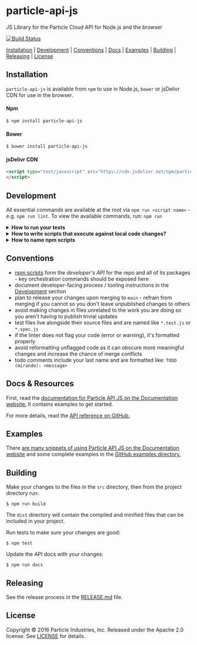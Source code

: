 # particle-api-js
JS Library for the Particle Cloud API for Node.js and the browser

[![Build Status](https://circleci.com/gh/particle-iot/particle-api-js.svg?style=shield)](https://app.circleci.com/pipelines/github/particle-iot/particle-api-js)

[Installation](#installation) | [Development](#development)  | [Conventions](#conventions) | [Docs](#docs--resources) | [Examples](#examples) | [Building](#building) | [Releasing](#releasing) | [License](#license)

## Installation

`particle-api-js` is available from `npm` to use in Node.js, `bower` or jsDelivr CDN for use in the browser.

#### Npm
```
$ npm install particle-api-js
```

#### Bower
```
$ bower install particle-api-js
```

#### jsDelivr CDN
```html
<script type="text/javascript" src="https://cdn.jsdelivr.net/npm/particle-api-js@8/dist/particle.min.js">
</script>
```

## Development


All essential commands are available at the root via `npm run <script name>` - e.g. `npm run lint`. To view the available commands, run: `npm run`

<details id="develop-run-tests">
<summary><b>How to run your tests</b></summary>
<p>

The `Agent` integration tests ([source](./test/Agent.integration.js)) depend on a real HTTP api backend and a valid Particle access token. Be sure to set relevant environment variables to avoid test failures. You can prefix commands test commands like this `PARTICLE_API_BASE_URL=<url> PARTICLE_API_TOKEN=<token> npm test`

`npm test` runs the tests.

`npm run coverage` shows code coverage 

`npm run test:browser` runs tests in a browser via [karma](https://karma-runner.github.io/latest/index.html).

`npm run test:ci` runs tests in the exact same way CI system does

</p>
</details>

<details id="develop-run-locally">
<summary><b>How to write scripts that execute against local code changes?</b></summary>
<p>

Source code lives in the `./src` directory and is built for release via the `npm run build` command. To create a simple script file to test your changes, follow these steps:

1. create a `js` file on your local machine: `touch my-api-test.js` (somewhere outside of the root of this repo)
2. within your test `js` file, init the api client like so:

```js
const ParticleAPI = require('./path/to/particle-api-js'); // Make sure to substitute to correct path
const api = new ParticleAPI();
```

3. add in any api calls, etc required to validate you changes

```js
const devices = await api.listDevices({ auth: '<particle-auth-token>' });
console.log('MY DEVICES:', devices);
```

4. run it: `node ./path/to/my-api-test.js`

_NOTE: Requiring the root directory works via the `main` field specified in Particle API JS' `package.json` file ([docs](https://docs.npmjs.com/cli/v8/configuring-npm/package-json#main))_ 


</p>
</details>


<details id="develop-npm-scripts">
<summary><b>How to name npm scripts</b></summary>
<p>

npm scripts are the primary means of executing programmatic tasks (e.g. tests, linting, releasing, etc) within the repo. to view available scripts, run `npm run`.

when creating a new script, be sure it does not already exist and use the following naming convention:

`<category>:[<subcategory>]:[<action>]`

our standard categories include: `test`, `lint`, `build`, `clean`, `docs`, `package`, `dependencies`, and `release`. top-level scripts - e.g. `npm run clean` - will typically run all of its subcategories (e.g. `npm run clean:dist && npm run clean:tmp`).

`npm` itself includes special handling for `test` and `start` (doc: [1](https://docs.npmjs.com/cli/v6/commands/npm-test), [2](https://docs.npmjs.com/cli/v6/commands/npm-start)) amongst other [lifecycle scripts](https://docs.npmjs.com/cli/v7/using-npm/scripts#life-cycle-scripts) - use these to expose key testing and start-up commands.

sometimes your new script will be very similar to an existing script. in those cases, try to extend the existing script before adding another one.

</p>
</details>

## Conventions

* [npm scripts](https://docs.npmjs.com/misc/scripts) form the _developer's API_ for the repo and all of its packages - key orchestration commands should be exposed here
* document developer-facing process / tooling instructions in the [Development](#development) section
* plan to release your changes upon merging to `main` - refrain from merging if you cannot so you don't leave unpublished changes to others
* avoid making changes in files unrelated to the work you are doing so you aren't having to publish trivial updates
* test files live alongside their source files and are named like `*.test.js` or `*.spec.js`
* if the linter does not flag your code (error or warning), it's formatted properly
* avoid reformatting unflagged code as it can obscure more meaningful changes and increase the chance of merge conflicts
* todo comments include your last name and are formatted like: `TODO (mirande): <message>`
  

## Docs & Resources

First, read the [documentation for Particle API JS on the Documentation website.][docs-website] It contains examples to get started.

For more details, read the [API reference on GitHub.](docs/api.md)

## Examples

There [are many snippets of using Particle API JS on the Documentation website][docs-website] and some complete examples in the [GitHub examples directory.](/examples)

## Building

Make your changes to the files in the `src` directory, then from the project directory run:

```
$ npm run build
```

The `dist` directory will contain the compiled and minified files that can be included in your project.

Run tests to make sure your changes are good:

```
$ npm test
```

Update the API docs with your changes:

```
$ npm run docs
```

## Releasing

See the release process in the [RELEASE.md](RELEASE.md) file.

## License

Copyright &copy; 2016 Particle Industries, Inc. Released under the Apache 2.0 license. See [LICENSE](/LICENSE) for details.

[docs-website]: https://docs.particle.io/reference/javascript/
